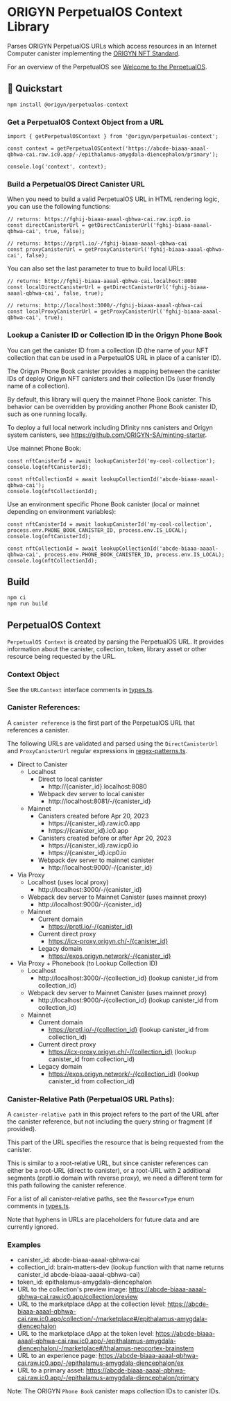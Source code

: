 # ORIGYN PerpetualOS Context Library

Parses ORIGYN PerpetualOS URLs which access resources in an Internet Computer canister implementing the [ORIGYN NFT Standard](https://github.com/ORIGYN-SA/origyn_nft/blob/main/docs/specification.md).

For an overview of the PerpetualOS see [Welcome to the PerpetualOS](https://medium.com/@ORIGYN-Foundation/welcome-to-the-perpetualos-188d1d195784).

## 🏁 Quickstart

```
npm install @origyn/perpetualos-context
```

### Get a PerpetualOS Context Object from a URL

```
import { getPerpetualOSContext } from '@origyn/perpetualos-context';

const context = getPerpetualOSContext('https://abcde-biaaa-aaaal-qbhwa-cai.raw.ic0.app/-/epithalamus-amygdala-diencephalon/primary');

console.log('context', context);
```

### Build a PerpetualOS Direct Canister URL

When you need to build a valid PerpetualOS URL in HTML rendering logic, you can use the following functions:

```
// returns: https://fghij-biaaa-aaaal-qbhwa-cai.raw.icp0.io
const directCanisterUrl = getDirectCanisterUrl('fghij-biaaa-aaaal-qbhwa-cai', true, false);

// returns: https://prptl.io/-/fghij-biaaa-aaaal-qbhwa-cai
const proxyCanisterUrl = getProxyCanisterUrl('fghij-biaaa-aaaal-qbhwa-cai', false);
```

You can also set the last parameter to true to build local URLs:

```
// returns: http://fghij-biaaa-aaaal-qbhwa-cai.localhost:8080
const localDirectCanisterUrl = getDirectCanisterUrl('fghij-biaaa-aaaal-qbhwa-cai', false, true);

// returns: http://localhost:3000/-/fghij-biaaa-aaaal-qbhwa-cai
const localProxyCanisterUrl = getProxyCanisterUrl('fghij-biaaa-aaaal-qbhwa-cai', true);
```

### Lookup a Canister ID or Collection ID in the Origyn Phone Book

You can get the canister ID from a collection ID (the name of your NFT collection that can be used in a PerpetualOS URL in place of a canister ID).

The Origyn Phone Book canister provides a mapping between the canister IDs of deploy Origyn NFT canisters and their collection IDs
(user friendly name of a collection).

By default, this library will query the mainnet Phone Book canister. This behavior can be overridden by providing another Phone Book canister ID, such as one running locally.

To deploy a full local network including Dfinity nns canisters and Origyn system canisters, see https://github.com/ORIGYN-SA/minting-starter.

Use mainnet Phone Book:

```
const nftCanisterId = await lookupCanisterId('my-cool-collection');
console.log(nftCanisterId);

const nftCollectionId = await lookupCollectionId('abcde-biaaa-aaaal-qbhwa-cai');
console.log(nftCollectionId);
```

Use an environment specific Phone Book canister (local or mainnet depending on environment variables):

```
const nftCanisterId = await lookupCanisterId('my-cool-collection', process.env.PHONE_BOOK_CANISTER_ID, process.env.IS_LOCAL);
console.log(nftCanisterId);

const nftCollectionId = await lookupCollectionId('abcde-biaaa-aaaal-qbhwa-cai', process.env.PHONE_BOOK_CANISTER_ID, process.env.IS_LOCAL);
console.log(nftCollectionId);
```

## Build

```
npm ci
npm run build
```

## PerpetualOS Context

`PerpetualOS Context` is created by parsing the PerpetualOS URL. It provides information
about the canister, collection, token, library asset or other resource being requested by the URL.

### Context Object

See the `URLContext` interface comments in [types.ts](src/types.ts).

### Canister References:

A `canister reference` is the first part of the PerpetualOS URL that references a canister.

The following URLs are validated and parsed using the `DirectCanisterUrl` and `ProxyCanisterUrl`
regular expressions in [regex-patterns.ts](src/regex-patterns.ts).

- Direct to Canister
  - Localhost
    - Direct to local canister
      - http://{canister_id}.localhost:8080
    - Webpack dev server to local canister
      - http://localhost:8081/-/{canister_id}
  - Mainnet
    - Canisters created before Apr 20, 2023
      - https://{canister_id}.raw.ic0.app
      - https://{canister_id}.ic0.app
    - Canisters created before or after Apr 20, 2023
      - https://{canister_id}.raw.icp0.io
      - https://{canister_id}.icp0.io
    - Webpack dev server to mainnet canister
      - http://localhost:9000/-/{canister_id}
- Via Proxy
  - Localhost (uses local proxy)
    - http://localhost:3000/-/{canister_id}
  - Webpack dev server to Mainnet Canister (uses mainnet proxy)
    - http://localhost:9000/-/{canister_id}
  - Mainnet
    - Current domain
      - https://prptl.io/-/{canister_id}
    - Current direct proxy
      - https://icx-proxy.origyn.ch/-/{canister_id}
    - Legacy domain
      - https://exos.origyn.network/-/{canister_id}
- Via Proxy + Phonebook (to Lookup Collection ID)
  - Localhost
    - http://localhost:3000/-/{collection_id} (lookup canister_id from collection_id)
  - Webpack dev server to Mainnet Canister (uses mainnet proxy)
    - http://localhost:9000/-/{collection_id} (lookup canister_id from collection_id)
  - Mainnet
    - Current domain
      - https://prptl.io/-/{collection_id} (lookup canister_id from collection_id)
    - Current direct proxy
      - https://icx-proxy.origyn.ch/-/{collection_id} (lookup canister_id from collection_id)
    - Legacy domain
      - https://exos.origyn.network/-/{collection_id} (lookup canister_id from collection_id)

### Canister-Relative Path (PerpetualOS URL Paths):

A `canister-relative path` in this project refers to the part of the URL after the canister reference,
but not including the query string or fragment (if provided).

This part of the URL specifies the resource that is being requested from the canister.

This is similar to a root-relative URL, but since canister references can either be a root-URL (direct to canister),
or a root-URL with 2 additional segments (prptl.io domain with reverse proxy), we need a different term for
this path following the canister reference.

For a list of all canister-relative paths, see the `ResourceType` enum comments in [types.ts](src/types.ts).

Note that hyphens in URLs are placeholders for future data and are currently ignored.

### Examples

- canister_id: abcde-biaaa-aaaal-qbhwa-cai
- collection_id: brain-matters-dev (lookup function with that name returns canister_id abcde-biaaa-aaaal-qbhwa-cai)
- token_id: epithalamus-amygdala-diencephalon
- URL to the collection's preview image: https://abcde-biaaa-aaaal-qbhwa-cai.raw.ic0.app/collection/preview
- URL to the marketplace dApp at the collection level: https://abcde-biaaa-aaaal-qbhwa-cai.raw.ic0.app/collection/-/marketplace#/epithalamus-amygdala-diencephalon
- URL to the marketplace dApp at the token level: https://abcde-biaaa-aaaal-qbhwa-cai.raw.ic0.app/-/epithalamus-amygdala-diencephalon/-/marketplace#/thalamus-neocortex-brainstem
- URL to an experience page: https://abcde-biaaa-aaaal-qbhwa-cai.raw.ic0.app/-/epithalamus-amygdala-diencephalon/ex
- URL to a primary asset: https://abcde-biaaa-aaaal-qbhwa-cai.raw.ic0.app/-/epithalamus-amygdala-diencephalon/primary

Note: The ORIGYN `Phone Book` canister maps collection IDs to canister IDs.
